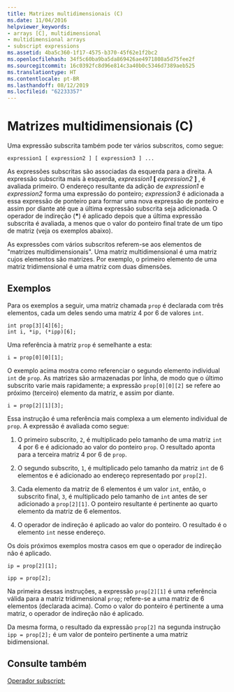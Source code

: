 ```yaml
---
title: Matrizes multidimensionais (C)
ms.date: 11/04/2016
helpviewer_keywords:
- arrays [C], multidimensional
- multidimensional arrays
- subscript expressions
ms.assetid: 4ba5c360-1f17-4575-b370-45f62e1f2bc2
ms.openlocfilehash: 34f5c60ba9ba5da869426ae4971808a5d75fee2f
ms.sourcegitcommit: 16c0392fc8d96e814c3a40b0c5346d7389aeb525
ms.translationtype: HT
ms.contentlocale: pt-BR
ms.lasthandoff: 08/12/2019
ms.locfileid: "62233357"
---
```

# <a name="multidimensional-arrays-c"></a>Matrizes multidimensionais (C)

Uma expressão subscrita também pode ter vários subscritos, como segue:

```
expression1 [ expression2 ] [ expression3 ] ...
```

As expressões subscritas são associadas da esquerda para a direita. A expressão subscrita mais à esquerda, *expression1* **[** *expression2* **]** , é avaliada primeiro. O endereço resultante da adição de *expression1* e *expression2* forma uma expressão do ponteiro; *expression3* é adicionada a essa expressão de ponteiro para formar uma nova expressão de ponteiro e assim por diante até que a última expressão subscrita seja adicionada. O operador de indireção (<strong>\*</strong>) é aplicado depois que a última expressão subscrita é avaliada, a menos que o valor do ponteiro final trate de um tipo de matriz (veja os exemplos abaixo).

As expressões com vários subscritos referem-se aos elementos de "matrizes multidimensionais". Uma matriz multidimensional é uma matriz cujos elementos são matrizes. Por exemplo, o primeiro elemento de uma matriz tridimensional é uma matriz com duas dimensões.

## <a name="examples"></a>Exemplos

Para os exemplos a seguir, uma matriz chamada `prop` é declarada com três elementos, cada um deles sendo uma matriz 4 por 6 de valores `int`.

```
int prop[3][4][6];
int i, *ip, (*ipp)[6];
```

Uma referência à matriz `prop` é semelhante a esta:

```
i = prop[0][0][1];
```

O exemplo acima mostra como referenciar o segundo elemento individual `int` de `prop`. As matrizes são armazenadas por linha, de modo que o último subscrito varie mais rapidamente; a expressão `prop[0][0][2]` se refere ao próximo (terceiro) elemento da matriz, e assim por diante.

```
i = prop[2][1][3];
```

Essa instrução é uma referência mais complexa a um elemento individual de `prop`. A expressão é avaliada como segue:

1. O primeiro subscrito, `2`, é multiplicado pelo tamanho de uma matriz `int` 4 por 6 e é adicionado ao valor do ponteiro `prop`. O resultado aponta para a terceira matriz 4 por 6 de `prop`.

1. O segundo subscrito, `1`, é multiplicado pelo tamanho da matriz `int` de 6 elementos e é adicionado ao endereço representado por `prop[2]`.

1. Cada elemento da matriz de 6 elementos é um valor `int`, então, o subscrito final, `3`, é multiplicado pelo tamanho de `int` antes de ser adicionado a `prop[2][1]`. O ponteiro resultante é pertinente ao quarto elemento da matriz de 6 elementos.

1. O operador de indireção é aplicado ao valor do ponteiro. O resultado é o elemento `int` nesse endereço.

Os dois próximos exemplos mostra casos em que o operador de indireção não é aplicado.

```
ip = prop[2][1];

ipp = prop[2];
```

Na primeira dessas instruções, a expressão `prop[2][1]` é uma referência válida para a matriz tridimensional `prop`; refere-se a uma matriz de 6 elementos (declarada acima). Como o valor do ponteiro é pertinente a uma matriz, o operador de indireção não é aplicado.

Da mesma forma, o resultado da expressão `prop[2]` na segunda instrução `ipp = prop[2];` é um valor de ponteiro pertinente a uma matriz bidimensional.

## <a name="see-also"></a>Consulte também

[Operador subscript:](../cpp/subscript-operator.md)
